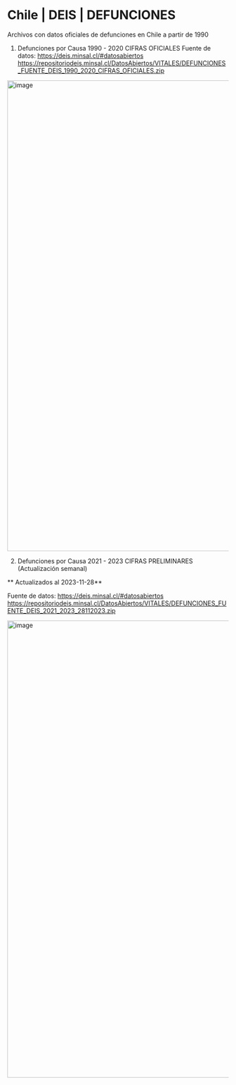 # Chile | DEIS | DEFUNCIONES
Archivos con datos oficiales de defunciones en Chile a partir de 1990

1) Defunciones por Causa 1990 - 2020 CIFRAS OFICIALES
Fuente de datos:
https://deis.minsal.cl/#datosabiertos
https://repositoriodeis.minsal.cl/DatosAbiertos/VITALES/DEFUNCIONES_FUENTE_DEIS_1990_2020_CIFRAS_OFICIALES.zip

<img width="1071" alt="image" src="https://github.com/elaval/data-sources/assets/68602/a5745eb8-af36-46cf-9e09-befbbf1bb166">

2) Defunciones por Causa 2021 - 2023 CIFRAS PRELIMINARES (Actualización semanal)

** Actualizados al 2023-11-28**

Fuente de datos:
https://deis.minsal.cl/#datosabiertos
https://repositoriodeis.minsal.cl/DatosAbiertos/VITALES/DEFUNCIONES_FUENTE_DEIS_2021_2023_28112023.zip

<img width="1040" alt="image" src="https://github.com/elaval/data-sources/assets/68602/0fa69a69-fb78-413e-84d4-05d0cb809b6f">
